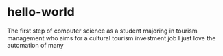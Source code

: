 # hello-world
The first step of computer science as a student majoring in tourism management who aims for a cultural tourism investment job
I just love the automation of many 
